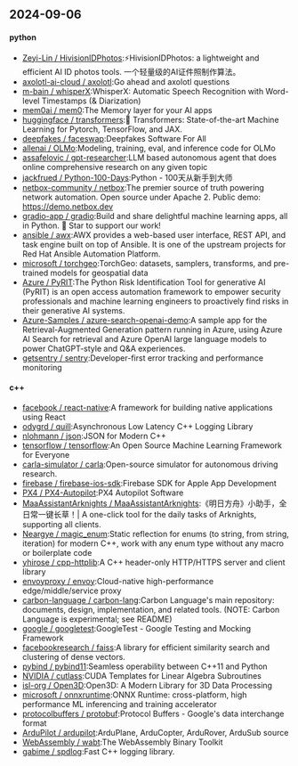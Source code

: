 ## 2024-09-06

#### python
* [Zeyi-Lin / HivisionIDPhotos](https://github.com/Zeyi-Lin/HivisionIDPhotos):⚡️HivisionIDPhotos: a lightweight and efficient AI ID photos tools. 一个轻量级的AI证件照制作算法。
* [axolotl-ai-cloud / axolotl](https://github.com/axolotl-ai-cloud/axolotl):Go ahead and axolotl questions
* [m-bain / whisperX](https://github.com/m-bain/whisperX):WhisperX: Automatic Speech Recognition with Word-level Timestamps (& Diarization)
* [mem0ai / mem0](https://github.com/mem0ai/mem0):The Memory layer for your AI apps
* [huggingface / transformers](https://github.com/huggingface/transformers):🤗 Transformers: State-of-the-art Machine Learning for Pytorch, TensorFlow, and JAX.
* [deepfakes / faceswap](https://github.com/deepfakes/faceswap):Deepfakes Software For All
* [allenai / OLMo](https://github.com/allenai/OLMo):Modeling, training, eval, and inference code for OLMo
* [assafelovic / gpt-researcher](https://github.com/assafelovic/gpt-researcher):LLM based autonomous agent that does online comprehensive research on any given topic
* [jackfrued / Python-100-Days](https://github.com/jackfrued/Python-100-Days):Python - 100天从新手到大师
* [netbox-community / netbox](https://github.com/netbox-community/netbox):The premier source of truth powering network automation. Open source under Apache 2. Public demo: https://demo.netbox.dev
* [gradio-app / gradio](https://github.com/gradio-app/gradio):Build and share delightful machine learning apps, all in Python. 🌟 Star to support our work!
* [ansible / awx](https://github.com/ansible/awx):AWX provides a web-based user interface, REST API, and task engine built on top of Ansible. It is one of the upstream projects for Red Hat Ansible Automation Platform.
* [microsoft / torchgeo](https://github.com/microsoft/torchgeo):TorchGeo: datasets, samplers, transforms, and pre-trained models for geospatial data
* [Azure / PyRIT](https://github.com/Azure/PyRIT):The Python Risk Identification Tool for generative AI (PyRIT) is an open access automation framework to empower security professionals and machine learning engineers to proactively find risks in their generative AI systems.
* [Azure-Samples / azure-search-openai-demo](https://github.com/Azure-Samples/azure-search-openai-demo):A sample app for the Retrieval-Augmented Generation pattern running in Azure, using Azure AI Search for retrieval and Azure OpenAI large language models to power ChatGPT-style and Q&A experiences.
* [getsentry / sentry](https://github.com/getsentry/sentry):Developer-first error tracking and performance monitoring

#### c++
* [facebook / react-native](https://github.com/facebook/react-native):A framework for building native applications using React
* [odygrd / quill](https://github.com/odygrd/quill):Asynchronous Low Latency C++ Logging Library
* [nlohmann / json](https://github.com/nlohmann/json):JSON for Modern C++
* [tensorflow / tensorflow](https://github.com/tensorflow/tensorflow):An Open Source Machine Learning Framework for Everyone
* [carla-simulator / carla](https://github.com/carla-simulator/carla):Open-source simulator for autonomous driving research.
* [firebase / firebase-ios-sdk](https://github.com/firebase/firebase-ios-sdk):Firebase SDK for Apple App Development
* [PX4 / PX4-Autopilot](https://github.com/PX4/PX4-Autopilot):PX4 Autopilot Software
* [MaaAssistantArknights / MaaAssistantArknights](https://github.com/MaaAssistantArknights/MaaAssistantArknights):《明日方舟》小助手，全日常一键长草！| A one-click tool for the daily tasks of Arknights, supporting all clients.
* [Neargye / magic_enum](https://github.com/Neargye/magic_enum):Static reflection for enums (to string, from string, iteration) for modern C++, work with any enum type without any macro or boilerplate code
* [yhirose / cpp-httplib](https://github.com/yhirose/cpp-httplib):A C++ header-only HTTP/HTTPS server and client library
* [envoyproxy / envoy](https://github.com/envoyproxy/envoy):Cloud-native high-performance edge/middle/service proxy
* [carbon-language / carbon-lang](https://github.com/carbon-language/carbon-lang):Carbon Language's main repository: documents, design, implementation, and related tools. (NOTE: Carbon Language is experimental; see README)
* [google / googletest](https://github.com/google/googletest):GoogleTest - Google Testing and Mocking Framework
* [facebookresearch / faiss](https://github.com/facebookresearch/faiss):A library for efficient similarity search and clustering of dense vectors.
* [pybind / pybind11](https://github.com/pybind/pybind11):Seamless operability between C++11 and Python
* [NVIDIA / cutlass](https://github.com/NVIDIA/cutlass):CUDA Templates for Linear Algebra Subroutines
* [isl-org / Open3D](https://github.com/isl-org/Open3D):Open3D: A Modern Library for 3D Data Processing
* [microsoft / onnxruntime](https://github.com/microsoft/onnxruntime):ONNX Runtime: cross-platform, high performance ML inferencing and training accelerator
* [protocolbuffers / protobuf](https://github.com/protocolbuffers/protobuf):Protocol Buffers - Google's data interchange format
* [ArduPilot / ardupilot](https://github.com/ArduPilot/ardupilot):ArduPlane, ArduCopter, ArduRover, ArduSub source
* [WebAssembly / wabt](https://github.com/WebAssembly/wabt):The WebAssembly Binary Toolkit
* [gabime / spdlog](https://github.com/gabime/spdlog):Fast C++ logging library.
